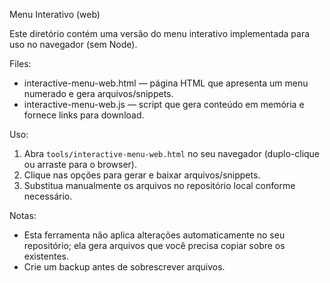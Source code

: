 Menu Interativo (web)

Este diretório contém uma versão do menu interativo implementada para uso no navegador (sem Node).

Files:
- interactive-menu-web.html — página HTML que apresenta um menu numerado e gera arquivos/snippets.
- interactive-menu-web.js — script que gera conteúdo em memória e fornece links para download.

Uso:
1. Abra `tools/interactive-menu-web.html` no seu navegador (duplo-clique ou arraste para o browser).
2. Clique nas opções para gerar e baixar arquivos/snippets.
3. Substitua manualmente os arquivos no repositório local conforme necessário.

Notas:
- Esta ferramenta não aplica alterações automaticamente no seu repositório; ela gera arquivos que você precisa copiar sobre os existentes.
- Crie um backup antes de sobrescrever arquivos.
